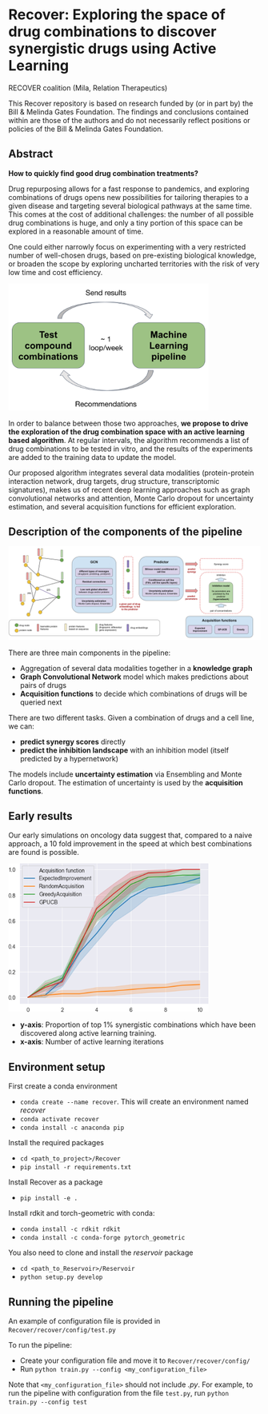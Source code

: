 # Recover: Exploring the space of drug combinations to discover synergistic drugs using Active Learning

RECOVER coalition (Mila, Relation Therapeutics)

This Recover repository is based on research funded by (or in part by) the Bill & Melinda Gates Foundation. The findings and 
conclusions contained within are those of the authors and do not necessarily reflect positions or policies of the Bill & Melinda Gates Foundation.

## Abstract

**How to quickly find good drug combination treatments?**

Drug repurposing allows for a fast response to pandemics, and exploring combinations of drugs opens new possibilities 
for tailoring therapies to a given disease and targeting several biological pathways at the same time. This comes at the 
cost of additional challenges: the number of all possible drug combinations is huge, and only a tiny portion of this 
space can be explored in a reasonable amount of time. 

One could either narrowly focus on experimenting with a very restricted number of well-chosen drugs, based on pre-existing 
biological knowledge, or broaden the scope by exploring uncharted territories with the risk of very low time and cost 
efficiency. 

<img src="docs/images/ai_in_the_loop.png" alt="AI in the loop" width="400"/>

In order to balance between those two approaches, **we propose to drive the exploration of the drug combination space with 
an active learning based algorithm**. At regular intervals, the algorithm recommends a list of drug combinations to be 
tested in vitro, and the results of the experiments are added to the training data to update the model. 

Our proposed algorithm integrates several data modalities (protein-protein interaction network, drug 
targets, drug structure, transcriptomic signatures), makes us of recent deep learning approaches such 
as graph convolutional networks and attention, Monte Carlo dropout for uncertainty estimation, and several acquisition 
functions for efficient exploration.

## Description of the components of the pipeline

![Overview](docs/images/overview.png "Overview")

There are three main components in the pipeline:
- Aggregation of several data modalities together in a **knowledge graph**
- **Graph Convolutional Network** model which makes predictions about pairs of drugs
- **Acquisition functions** to decide which combinations of drugs will be queried next

There are two different tasks. Given a combination of drugs and a cell line, we can:
- **predict synergy scores** directly
- **predict the inhibition landscape** with an inhibition model (itself predicted by a hypernetwork)

The models include **uncertainty estimation** via Ensembling and Monte Carlo dropout. The estimation of uncertainty is 
used by the **acquisition functions**.

## Early results

Our early simulations on oncology data suggest that, compared to a naive approach,
a 10 fold improvement in the speed at which best combinations are found is possible.

<img src="docs/images/scores.png" alt="Proportion of top 1% synergistic combinations discovered along training" width="400"/>

- **y-axis**: Proportion of top 1% synergistic combinations which have been discovered along active learning training.
- **x-axis**: Number of active learning iterations

## Environment setup

First create a conda environment
- `conda create --name recover`. This will create an environment named *recover*
- `conda activate recover`
- `conda install -c anaconda pip`

Install the required packages
- `cd <path_to_project>/Recover`
- `pip install -r requirements.txt`

Install Recover as a package
- `pip install -e .`

Install rdkit and torch-geometric with conda:
- `conda install -c rdkit rdkit`
- `conda install -c conda-forge pytorch_geometric`

You also need to clone and install the *reservoir* package
- `cd <path_to_Reservoir>/Reservoir`
- `python setup.py develop`

## Running the pipeline

An example of configuration file is provided in `Recover/recover/config/test.py`

To run the pipeline:
- Create your configuration file and move it to `Recover/recover/config/`
- Run `python train.py --config <my_configuration_file>`

Note that `<my_configuration_file>` should not include *.py*. For example, to run the pipeline with configuration from 
the file `test.py`, run `python train.py --config test`


